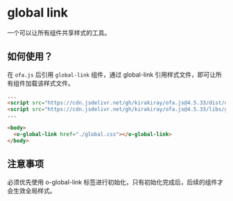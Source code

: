 # global link

一个可以让所有组件共享样式的工具。

## 如何使用？

在 `ofa.js` 后引用 `global-link` 组件，通过 global-link 引用样式文件，即可让所有组件加载该样式文件。

```html
...
<script src="https://cdn.jsdelivr.net/gh/kirakiray/ofa.js@4.5.33/dist/ofa.min.js"></script>
<script src="https://cdn.jsdelivr.net/gh/kirakiray/ofa.js@4.5.33/libs/global-link/dist/global-link.min.js"></script>
...

<body>
  <o-global-link href="./global.css"></o-global-link>
</body>
```

## 注意事项

必须优先使用 o-global-link 标签进行初始化，只有初始化完成后，后续的组件才会生效全局样式。